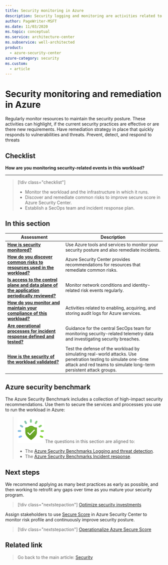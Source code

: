 ```yaml
---
title: Security monitoring in Azure
description: Security logging and monitoring are activities related to enabling, acquiring, and storing audit logs for Azure services.
author: PageWriter-MSFT
ms.date: 11/03/2020
ms.topic: conceptual
ms.service: architecture-center
ms.subservice: well-architected
product:
  - azure-security-center
azure-category: security
ms.custom:
  - article
---
```

 
# Security monitoring and remediation in Azure

Regularly monitor resources to maintain the security posture. These activities can highlight, if the current security practices are effective or are there new requirements. Have remediation strategy in place that quickly responds to vulnerabilities and threats. Prevent, detect, and respond to threats

## Checklist
**How are you monitoring security-related events in this workload?**
***


> [!div class="checklist"]
> - Monitor the workload and the infrastructure in which it runs.
> - Discover and remediate common risks to improve secure score in Azure Security Center.
> - Establish a SecOps team and incident response plan.

## In this section
|Assessment|Description|
|---|---|
|[**How is security monitored?**](monitor-tools.md)|Use Azure tools and services to monitor your security posture and also remediate incidents.|
|[**How do you discover common risks to resources used in the workload?**](monitor-remediate.md)|Azure Security Center provides recommendations for resources that remediate common risks.|
|[**Is access to the control plane and data plane of the application periodically reviewed?**](monitor-identity-network.md)|Monitor network conditions and identity-related risk events regularly.|
|[**How do you monitor and maintain your compliance of this workload?**](monitor-audit.md)|Activities related to enabling, acquiring, and storing audit logs for Azure services.|
|[**Are operational processes for incident response defined and tested?**](monitor-security-operations.md)|Guidance for the central SecOps team for monitoring security-related telemetry data and investigating security breaches.|
|[**How is the security of the workload validated?**](monitor-test.md)|Test the defense of the workload by simulating real-world attacks. Use penetration testing to simulate one-time attack and red teams to simulate long-term persistent attack groups.|

## Azure security benchmark
The Azure Security Benchmark includes a collection of high-impact security recommendations. Use them to secure the services and processes you use to run the workload in Azure:

> ![Security Benchmark](../../_images/benchmark-security.svg) The questions in this section are aligned to:
> - The [Azure Security Benchmarks Logging and threat detection](/azure/security/benchmarks/security-controls-v2-logging-threat-detection).
> - The [Azure Security Benchmarks Incident response](/azure/security/benchmarks/security-controls-v2-incident-response).
> 

## Next steps
We recommend applying as many best practices as early as possible, and then working to retrofit any gaps over time as you mature your security program. 

> [!div class="nextstepaction"]
> [ Optimize security investments](./governance.md?branch=master#prioritize-security-best-practices-investments)

Assign stakeholders to use [Secure Score](/azure/security-center/secure-score-security-controls) in Azure Security Center to monitor risk profile and continuously improve security posture. 

> [!div class="nextstepaction"]
> [Operationalize Azure Secure Score](./governance.md?branch=master#operationalize-azure-secure-score)

## Related link
> Go back to the main article: [Security](overview.md)
